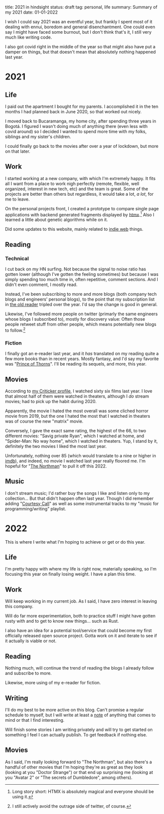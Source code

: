 title: 2021 in hindsight
status: draft
tag: personal, life
summary: Summary of my 2021
date: 01-01-2022

I wish I could say 2021 was an eventful year, but frankly I spent most of it dealing with ennui, boredom and general disenchantment.
One could even say I might have faced some burnout, but I don't think that's it, I still very much like writing code.

I also got covid right in the middle of the year so that might also have put a damper on things, but that doesn't mean that absolutely
nothing happened last year.

# 2021

## Life

I paid out the apartment I bought for my parents. I accomplished it in the ten months I had planned back in June 2020,
so that worked out nicely.

I moved back to Bucaramanga, my home city, after spending three years in Bogotá.
I figured I wasn't doing much of anything there (even less with covid around) so I decided I wanted to spend more time with my folks,
siblings and my sister's children.

I could finally go back to the movies after over a year of lockdown, but more on that later.

## Work

I started working at a new company, with which I'm extremely happy. It fits all I want from a place to work nigh perfectly
(remote, flexible, well organized, interest in new tech, etc) and the team is great.
Some of the projects are better than others but regardless, it would take a lot, *a lot*, for me to leave.

On the personal projects front, I created a prototype to compare single page applications with backend generated fragments displayed
by [htmx](https://htmx.org/).[^htmx] Also I learned a little about genetic algorithms while on it.

Did some updates to this website, mainly related to [indie web](https://indieweb.org/) things.

## Reading

### Technical

I cut back on my HN surfing. Not because the signal to noise ratio has gotten lower (although I've gotten the feeling sometimes)
but because I was simply spending too much time in, often repetitive, comment sections. And I didn't even comment, I mostly read.

Instead, I've been subscribing to more and more blogs (both company tech blogs and engineers' personal blogs), to the point that
my subscription list in [the old reader](https://theoldreader.com/) tripled over the year. I'd say the change is good in general.

Likewise, I've followed more people on twitter (primarly the same engineers whose blogs I subscribed to), mostly for discovery value:
Often those people retweet stuff from other people, which means potentially new blogs to follow.[^twitter]

### Fiction

I finally got an e-reader last year, and it *has* translated on my reading quite a few more books than in recent years.
Mostly fantasy, and I'd say my favorite was "[Prince of Thorns](https://www.goodreads.com/book/show/9579634-prince-of-thorns)".
I'll be reading its sequels, and more, this year.

## Movies

According to [my Criticker profile](https://www.criticker.com/profile/luord/), I watched sixty six films last year.
I love that almost half of them were watched in theaters, although I *do* stream movies; had to pick up the habit during 2020.

Apparently, the movie I hated the most overall was some cliched horror movie from 2019, but the one I hated the most that I watched
in theaters was of course the new "matrix" movie.

Conversely, I gave the exact same rating, the highest of the 66, to two different movies: "Savig private Ryan", which I watched at home, and "Spider-Man: No way home", which I watched in theaters. Yup, I stand by it, definitely the two movies I liked the most last year.

Unfortunately, nothing over 85 (which would translate to a nine or higher in [imdb](https://www.imdb.com/user/ur39224109)),
and indeed, no movie I watched last year really floored me.
I'm hopeful for "[The Northman](https://www.imdb.com/title/tt11138512/)" to pull it off this 2022.

## Music

I don't stream music; I'd rather buy the songs I like and listen only to my collection... But that didn't happen often last year.
Though I did remember adding "[Courtesy Call](https://www.youtube.com/watch?v=ocpDEOXABWg)" as well as some instrumental tracks to
my "music for programming/writing" playlist.

# 2022

This is where I write what I'm hoping to achieve or get or do this year.

## Life

I'm pretty happy with where my life is right now, materially speaking, so I'm focusing this year on finally losing weight.
I have a plan this time.

## Work

Will keep working in my current job. As I said, I have zero interest in leaving this company.

Will do far more experimentation, both to practice stuff I might have gotten rusty with and to get to know new things... such as Rust.

I also have an idea for a potential tool/service that could become my first officially released open source project. Gotta
work on it and iterate to see if it actually is viable or not.

## Reading

Nothing much, will continue the trend of reading the blogs I already follow and subscribe to more.

Likewise, more using of my e-reader for fiction.

## Writing

I'll do my best to be more active on this blog. Can't promise a regular schedule to myself, but I will write at least a
[note](/category/notes) of anything that comes to mind or that I find interesting.

Will finish some stories I am writing privately and will try to get started on something I feel I can actually publish. To get
feedback if nothing else.

## Movies

As I said, I'm really looking forward to "The Northman", but also there's a handful of other movies that I'm hoping they're as
great as they look (looking at you "Doctor Strange") or that end up surprising me (looking at you "Avatar 2" or "The secrets of Dumbledore", among others).

[^htmx]: Long story short: HTMX is absolutely magical and everyone should be using it.
[^twitter]: I still actively avoid the outrage side of twitter, of course.
